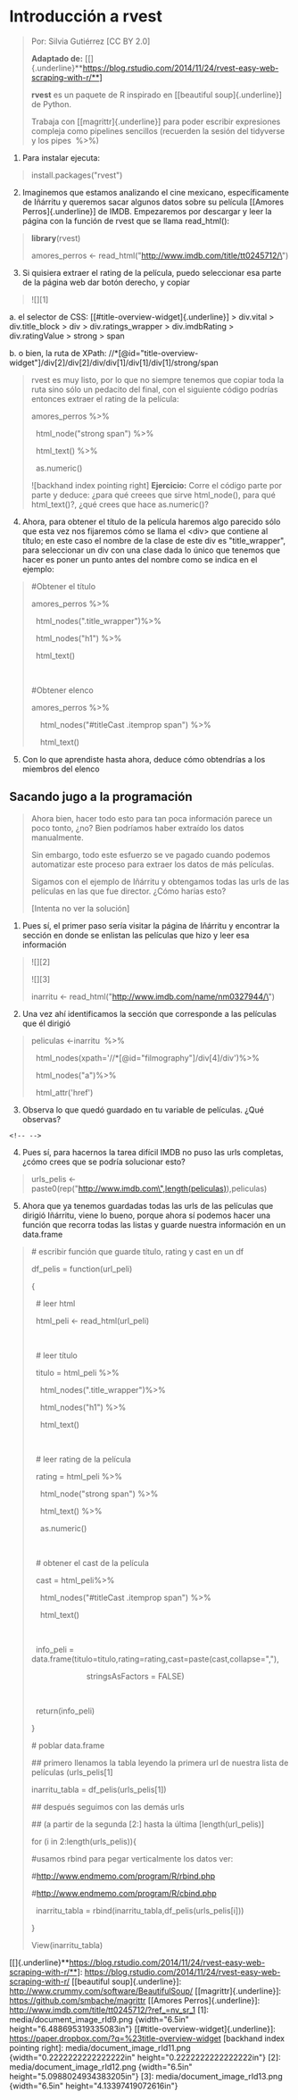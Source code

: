 Introducción a rvest
====================

> Por: Silvia Gutiérrez \[CC BY 2.0\]
>
> **Adaptado de:**
> [[]{.underline}**https://blog.rstudio.com/2014/11/24/rvest-easy-web-scraping-with-r/**]
>
> **rvest** es un paquete de R inspirado en [[beautiful
> soup]{.underline}] de Python.
>
> Trabaja con [[magrittr]{.underline}] para poder escribir expresiones
> compleja como pipelines sencillos (recuerden la sesión del tidyverse y
> los pipes  %\>%)

1.  Para instalar ejecuta:

> install.packages(\"rvest\")

2.  Imaginemos que estamos analizando el cine mexicano, específicamente
    de Iñárritu y queremos sacar algunos datos sobre su película
    [[Amores Perros]{.underline}] de IMDB. Empezaremos por descargar y
    leer la página con la función de rvest que se llama read\_html():

> **library**(rvest)
>
> amores\_perros \<-
> read\_html(\"http://www.imdb.com/title/tt0245712/\")

3.  Si quisiera extraer el rating de la película, puedo seleccionar esa
    parte de la página web dar botón derecho, y copiar 

> ![][1]

a.  el selector de CSS: [[\#title-overview-widget]{.underline}] \>
    div.vital \> div.title\_block \> div \> div.ratings\_wrapper \>
    div.imdbRating \> div.ratingValue \> strong \> span

b.  o bien, la ruta de XPath:
    //\*\[\@id=\"title-overview-widget\"\]/div\[2\]/div\[2\]/div/div\[1\]/div\[1\]/div\[1\]/strong/span

> rvest es muy listo, por lo que no siempre tenemos que copiar toda la
> ruta sino sólo un pedacito del final, con el siguiente código podrías
> entonces extraer el rating de la película:
>
> amores\_perros %\>%
>
>   html\_node(\"strong span\") %\>%
>
>   html\_text() %\>%
>
>   as.numeric()
>
> ![backhand index pointing right] **Ejercicio:** Corre el código parte
> por parte y deduce: ¿para qué creees que sirve html\_node(), para qué
> html\_text()?, ¿qué crees que hace as.numeric()?

4.  Ahora, para obtener el título de la película haremos algo parecido
    sólo que esta vez nos fijaremos cómo se llama el \<div\> que
    contiene al título; en este caso el nombre de la clase de este div
    es "title\_wrapper", para seleccionar un div con una clase dada lo
    único que tenemos que hacer es poner un punto antes del nombre como
    se indica en el ejemplo:

> \#Obtener el título
>
> amores\_perros %\>%
>
>   html\_nodes(\".title\_wrapper\")%\>%
>
>   html\_nodes(\"h1\") %\>%
>
>   html\_text()
>
>   
>
> \#Obtener elenco
>
> amores\_perros %\>%
>
>     html\_nodes(\"\#titleCast .itemprop span\") %\>%
>
>     html\_text()

5.  Con lo que aprendiste hasta ahora, deduce cómo obtendrías a los
    miembros del elenco

Sacando jugo a la programación
------------------------------

> Ahora bien, hacer todo esto para tan poca información parece un poco
> tonto, ¿no? Bien podríamos haber extraído los datos manualmente.
>
> Sin embargo, todo este esfuerzo se ve pagado cuando podemos
> automatizar este proceso para extraer los datos de más películas.
>
> Sigamos con el ejemplo de Iñárritu y obtengamos todas las urls de las
> películas en las que fue director. ¿Cómo harías esto?
>
> \[Intenta no ver la solución\]

1.  Pues sí, el primer paso sería visitar la página de Iñárritu y
    encontrar la sección en donde se enlistan las películas que hizo y
    leer esa información

> ![][2]
>
> ![][3]
>
> inarritu \<- read\_html(\"http://www.imdb.com/name/nm0327944/\")

2.  Una vez ahí identificamos la sección que corresponde a las películas
    que él dirigió

> peliculas \<-inarritu  %\>%
>
>   html\_nodes(xpath=\'//\*\[\@id=\"filmography\"\]/div\[4\]/div\')%\>%
>
>   html\_nodes(\"a\")%\>% 
>
>   html\_attr(\'href\')

3.  Observa lo que quedó guardado en tu variable de películas. ¿Qué
    observas?

```{=html}
<!-- -->
```
4.  Pues sí, para hacernos la tarea difícil IMDB no puso las urls
    completas, ¿cómo crees que se podría solucionar esto?

> urls\_pelis \<-
> paste0(rep(\"http://www.imdb.com\",length(peliculas)),peliculas)

5.  Ahora que ya tenemos guardadas todas las urls de las películas que
    dirigió Iñárritu, viene lo bueno, porque ahora sí podemos hacer una
    función que recorra todas las listas y guarde nuestra información en
    un data.frame

> \# escribir función que guarde título, rating y cast en un df
>
> df\_pelis = function(url\_peli)
>
> {
>
>   \# leer html 
>
>   html\_peli \<- read\_html(url\_peli)
>
>   
>
>   \# leer título
>
>   titulo = html\_peli %\>%
>
>     html\_nodes(\".title\_wrapper\")%\>%
>
>     html\_nodes(\"h1\") %\>%
>
>     html\_text()
>
>   
>
>   \# leer rating de la película
>
>   rating = html\_peli %\>%
>
>     html\_node(\"strong span\") %\>%
>
>     html\_text() %\>%
>
>     as.numeric()
>
>   
>
>   \# obtener el cast de la película
>
>   cast = html\_peli%\>%
>
>     html\_nodes(\"\#titleCast .itemprop span\") %\>%
>
>     html\_text()
>
>   
>
>   info\_peli =
> data.frame(titulo=titulo,rating=rating,cast=paste(cast,collapse=\",\"),
>
>                          stringsAsFactors = FALSE)
>
>   
>
>   return(info\_peli)
>
> }
>
> \# poblar data.frame
>
> \#\# primero llenamos la tabla leyendo la primera url de nuestra lista
> de películas (urls\_pelis\[1\]
>
> inarritu\_tabla = df\_pelis(urls\_pelis\[1\])
>
> \#\# después seguimos con las demás urls 
>
> \#\# (a partir de la segunda \[2:\] hasta la última
> \[length(url\_pelis)\]
>
> for (i in 2:length(urls\_pelis)){
>
> \#usamos rbind para pegar verticalmente los datos ver:
>
> \#http://www.endmemo.com/program/R/rbind.php
>
> \#http://www.endmemo.com/program/R/cbind.php
>
>   inarritu\_tabla = rbind(inarritu\_tabla,df\_pelis(urls\_pelis\[i\]))
>
> }
>
> View(inarritu\_tabla)

  [[]{.underline}**https://blog.rstudio.com/2014/11/24/rvest-easy-web-scraping-with-r/**]:
    https://blog.rstudio.com/2014/11/24/rvest-easy-web-scraping-with-r/
  [[beautiful soup]{.underline}]: http://www.crummy.com/software/BeautifulSoup/
  [[magrittr]{.underline}]: https://github.com/smbache/magrittr
  [[Amores Perros]{.underline}]: http://www.imdb.com/title/tt0245712/?ref_=nv_sr_1
  [1]: media/document_image_rId9.png {width="6.5in"
  height="6.488695319335083in"}
  [[\#title-overview-widget]{.underline}]: https://paper.dropbox.com/?q=%23title-overview-widget
  [backhand index pointing right]: media/document_image_rId11.png
  {width="0.2222222222222222in" height="0.2222222222222222in"}
  [2]: media/document_image_rId12.png {width="6.5in"
  height="5.0988024934383205in"}
  [3]: media/document_image_rId13.png {width="6.5in"
  height="4.13397419072616in"}
